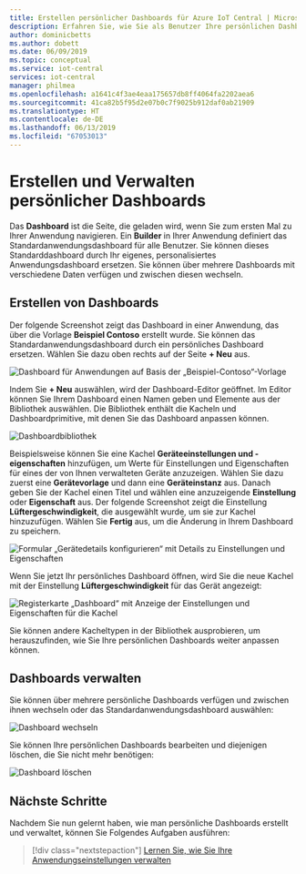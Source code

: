 ```yaml
---
title: Erstellen persönlicher Dashboards für Azure IoT Central | Microsoft-Dokumentation
description: Erfahren Sie, wie Sie als Benutzer Ihre persönlichen Dashboards erstellen und verwalten.
author: dominicbetts
ms.author: dobett
ms.date: 06/09/2019
ms.topic: conceptual
ms.service: iot-central
services: iot-central
manager: philmea
ms.openlocfilehash: a1641c4f3ae4eaa175657db8ff4064fa2202aea6
ms.sourcegitcommit: 41ca82b5f95d2e07b0c7f9025b912daf0ab21909
ms.translationtype: HT
ms.contentlocale: de-DE
ms.lasthandoff: 06/13/2019
ms.locfileid: "67053013"
---
```

# <a name="create-and-manage-personal-dashboards"></a>Erstellen und Verwalten persönlicher Dashboards

Das **Dashboard** ist die Seite, die geladen wird, wenn Sie zum ersten Mal zu Ihrer Anwendung navigieren. Ein **Builder** in Ihrer Anwendung definiert das Standardanwendungsdashboard für alle Benutzer. Sie können dieses Standarddashboard durch Ihr eigenes, personalisiertes Anwendungsdashboard ersetzen. Sie können über mehrere Dashboards mit verschiedene Daten verfügen und zwischen diesen wechseln.

## <a name="create-dashboard"></a>Erstellen von Dashboards

Der folgende Screenshot zeigt das Dashboard in einer Anwendung, das über die Vorlage **Beispiel Contoso** erstellt wurde. Sie können das Standardanwendungsdashboard durch ein persönliches Dashboard ersetzen. Wählen Sie dazu oben rechts auf der Seite **+ Neu** aus.

![Dashboard für Anwendungen auf Basis der „Beispiel-Contoso“-Vorlage](media/howto-personalize-dashboard/defaultdashboard.png)

Indem Sie **+ Neu** auswählen, wird der Dashboard-Editor geöffnet. Im Editor können Sie Ihrem Dashboard einen Namen geben und Elemente aus der Bibliothek auswählen. Die Bibliothek enthält die Kacheln und Dashboardprimitive, mit denen Sie das Dashboard anpassen können.

![Dashboardbibliothek](media/howto-personalize-dashboard/dashboardeditor.png)

Beispielsweise können Sie eine Kachel **Geräteeinstellungen und -eigenschaften** hinzufügen, um Werte für Einstellungen und Eigenschaften für eines der von Ihnen verwalteten Geräte anzuzeigen. Wählen Sie dazu zuerst eine **Gerätevorlage** und dann eine **Geräteinstanz** aus. Danach geben Sie der Kachel einen Titel und wählen eine anzuzeigende **Einstellung** oder **Eigenschaft** aus. Der folgende Screenshot zeigt die Einstellung **Lüftergeschwindigkeit**, die ausgewählt wurde, um sie zur Kachel hinzuzufügen. Wählen Sie **Fertig** aus, um die Änderung in Ihrem Dashboard zu speichern.

![Formular „Gerätedetails konfigurieren“ mit Details zu Einstellungen und Eigenschaften](media/howto-personalize-dashboard/dashboardsetting.png)

Wenn Sie jetzt Ihr persönliches Dashboard öffnen, wird Sie die neue Kachel mit der Einstellung **Lüftergeschwindigkeit** für das Gerät angezeigt:

![Registerkarte „Dashboard“ mit Anzeige der Einstellungen und Eigenschaften für die Kachel](media/howto-personalize-dashboard/personaldashboard.png)

Sie können andere Kacheltypen in der Bibliothek ausprobieren, um herauszufinden, wie Sie Ihre persönlichen Dashboards weiter anpassen können.

## <a name="manage-dashboards"></a>Dashboards verwalten

Sie können über mehrere persönliche Dashboards verfügen und zwischen ihnen wechseln oder das Standardanwendungsdashboard auswählen:

![Dashboard wechseln](media/howto-personalize-dashboard/switchdashboards.png)

Sie können Ihre persönlichen Dashboards bearbeiten und diejenigen löschen, die Sie nicht mehr benötigen:

![Dashboard löschen](media/howto-personalize-dashboard/managedashboards.png)

## <a name="next-steps"></a>Nächste Schritte

Nachdem Sie nun gelernt haben, wie man persönliche Dashboards erstellt und verwaltet, können Sie Folgendes Aufgaben ausführen:

> [!div class="nextstepaction"]
> [Lernen Sie, wie Sie Ihre Anwendungseinstellungen verwalten](howto-manage-preferences.md)
